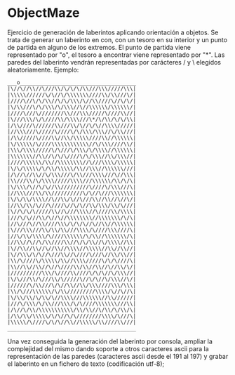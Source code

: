 # ObjectMaze
Ejercicio de generación de laberintos aplicando orientación a objetos. 
Se trata de generar un laberinto en con, con un tesoro en su interior y un punto de partida en alguno de los extremos. 
El punto de partida viene representado por "o", el tesoro a encontrar viene representado por "*".  Las paredes del laberinto vendrán representadas por carácteres / y \ elegidos aleatoriamente.
Ejemplo:
```
___o_____________________________________
|\//\//\\//\///\\/\/\/\/\\///\\\/////\\\|
|\\\\\//////\/\//\/\\\\\\\////\\/\\///\/|
|////\//\/\/\\//\/\/\\\/\//\\////\//\/\/|
|\/\\///\/\/\\\/\/\\\//\//\\\\\\/\\\\\\/|
|////\///\////////\\///\\\/////\////\\//|
|\///\\\/\/\////\\/\\\\///\*/\/\\/\/\/\\|
|/\\////\//////\\///\\/\//\/\//\\\\/////|
|//\\\///\/////\////\/\/\\\/\\\//\/\\///|
|/\\/////\////\\//\\/\\\\\////\\//\\\\\\|
|\/\\\\\/\////\\\\\\\\\\\\//\/\\\////\\/|
|\\\/\\\\/////\/\///\/\\\/\/\\\\//\\\\\\|
|\\\\\\\//\\//\/\/\////\/\/\\\//\\/\\\//|
|////\\\\\\/\\//\\\\\\\\//\///\\\\/\\\\\|
|\/\/\\\\\/\/\\/\\\\\/\\//\\\//\\\\\\///|
|/\//\//\\//\/\\\///\/\\///\\\\///\//\\\|
|\\///\\/\/\\\\/////\\\\///\\\\\\/\\/\/\|
|\/\\\/\//\/\//\\/////////\////\/\\\///\|
|//\\\///\\/\\//////////\/\//\///\\\\\\\|
|\/\/\\/\\\\//\//\\/\//\///\\//\\//\//\/|
|//\\/\\/\///\////\//\/\//\\/\\\/\\/\///|
|\//\/\/\/////\\//\///\\\\//\////\\/\\\\|
|///\/\///\\/\//\//\\\\\\\\//\\\\\\\/\/\|
|//\///\//\\////\\\/\/\/\//\//\\//\\\\\\|
|\///\\\///\\/\\/\\///\\\\/\////\\\////\|
|//\/\\/\\\\/\////\\\\\\/\/\\//\\\\\\\/\|
|//\\//\//\/\\////\\//\/\/\\//\/\\\\//\\|
|\//\\//\\//\//\\//\\\\//\\\\\//\\//\\//|
|\//\\\/\/\//\///\\//\////\///\//\\/\\//|
|\\/\////\/\\\\\/\\//\\\\/////\/\/\////\|
|\\//\\//\\//\//\////\\/\\//\\//\//\\/\/|
|//////////\\\/\////\\////\/\/\//\/\\\//|
|\/\///\\/\///\\/\/////\//\/\//\/\\\//\/|
|//////\/\\///\/\//\\//\\/\\\////\\\/\\\|
|\\/\///\\\\\\/\/\\/////////\\\\/\//\//\|
|\/\\/\\/\/\\/\//\\\\///\\\\\\//\\//////|
|///\/\\\/\/\\///\\\/\/\////\\\\\\\///\\|
|/\//\/\\/\\\\\\\\\\\/\\/\\//\/\\/\/\\/\|
|/\\/\\/\\\\\/\/\//\/\////////\\\\/\///\|
|\\\\\/\////\/\/\//\\//\\\\\/\\////\\///|
_________________________________________
```
Una vez conseguida la generación del laberinto por consola, ampliar la complejidad del mismo dando soporte a otros caracteres ascii para la representación de las paredes (caracteres ascii desde el 191 al 197) y grabar el laberinto en un fichero de texto (codificación utf-8); 

